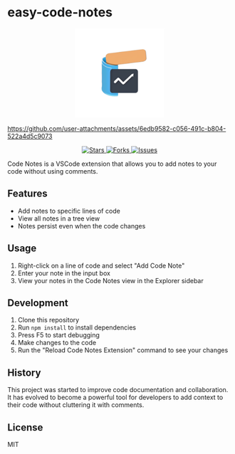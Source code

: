 # easy-code-notes

<p align="center">
  <img src="resources/icon.png" alt="Code Notes Logo" width="200" height="200">
</p>

https://github.com/user-attachments/assets/6edb9582-c056-491c-b804-522a4d5c9073

<p align="center">
  <a href="https://github.com/ChenYCL/code-notes/stargazers">
    <img src="https://img.shields.io/github/stars/ChenYCL/code-notes" alt="Stars">
  </a>
  <a href="https://github.com/ChenYCL/code-notes/network/members">
    <img src="https://img.shields.io/github/forks/ChenYCL/code-notes" alt="Forks">
  </a>
  <a href="https://github.com/ChenYCL/code-notes/issues">
    <img src="https://img.shields.io/github/issues/ChenYCL/code-notes" alt="Issues">
  </a>
</p>

Code Notes is a VSCode extension that allows you to add notes to your code without using comments.

## Features

- Add notes to specific lines of code
- View all notes in a tree view
- Notes persist even when the code changes

## Usage

1. Right-click on a line of code and select "Add Code Note"
2. Enter your note in the input box
3. View your notes in the Code Notes view in the Explorer sidebar

## Development

1. Clone this repository
2. Run `npm install` to install dependencies
3. Press F5 to start debugging
4. Make changes to the code
5. Run the "Reload Code Notes Extension" command to see your changes

## History

This project was started to improve code documentation and collaboration. It has evolved to become a powerful tool for developers to add context to their code without cluttering it with comments.

## License

MIT
